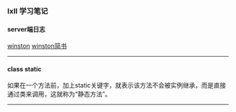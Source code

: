 ### lxII 学习笔记

#### server端日志
[winston](https://github.com/winstonjs/winston)
[winston简书](https://www.jianshu.com/p/1f61a9851780)
***

#### class static
如果在一个方法前，加上static关键字，就表示该方法不会被实例继承，而是直接通过类来调用，这就称为“静态方法”。
***

